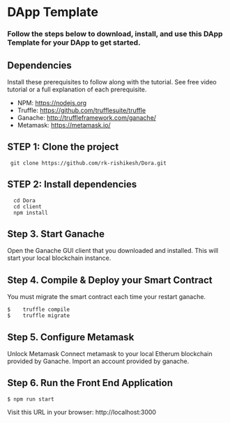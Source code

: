 # DApp Template


### Follow the steps below to download, install, and use this DApp Template for your DApp to get started.

## Dependencies
Install these prerequisites to follow along with the tutorial. See free video tutorial or a full explanation of each prerequisite.

- NPM: https://nodejs.org
- Truffle: https://github.com/trufflesuite/truffle
- Ganache: http://truffleframework.com/ganache/
- Metamask: https://metamask.io/

## STEP 1: Clone the project
  ```
   git clone https://github.com/rk-rishikesh/Dora.git
  ```
  
## STEP 2: Install dependencies
```
  cd Dora
  cd client
  npm install
```

## Step 3. Start Ganache
  Open the Ganache GUI client that you downloaded and installed. This will start your local blockchain instance. 
  
## Step 4. Compile & Deploy your Smart Contract
  You must migrate the smart contract each time your restart ganache.
  ```
  $    truffle compile
  $    truffle migrate
  ```
  
## Step 5. Configure Metamask
  Unlock Metamask
  Connect metamask to your local Etherum blockchain provided by Ganache.
  Import an account provided by ganache.

## Step 6. Run the Front End Application
  ```
  $ npm run start 
  ```
  Visit this URL in your browser: http://localhost:3000

